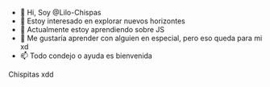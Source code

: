 - 👋 Hi, Soy @Lilo-Chispas 
- 👀 Estoy interesado en explorar nuevos horizontes 
- 🌱 Actualmente estoy aprendiendo sobre JS
- 💞️ Me gustaría aprender con alguien en especial, pero eso queda para mi xd
- 📫 Todo condejo o ayuda es bienvenida

<!---
Lilo-Chispas/Lilo-Chispas is a ✨ special ✨ repository because its `README.md` (this file) appears on your GitHub profile.
You can click the Preview link to take a look at your changes.
--->
 Chispitas xdd

